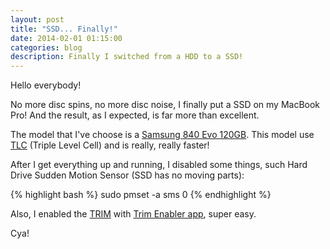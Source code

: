 ```yaml
---
layout: post
title: "SSD... Finally!"
date: 2014-02-01 01:15:00
categories: blog
description: Finally I switched from a HDD to a SSD!
---
```


Hello everybody!

No more disc spins, no more disc noise, I finally put a SSD on my MacBook Pro! And the result, as I expected, is far more than excellent.

The model that I've choose is a <a href="http://amzn.com/B00E3W15P0" target="_blank" target="_blank">Samsung 840 Evo 120GB</a>. This model use <a href="http://www.computerweekly.com/feature/MLC-vs-SLC-Which-flash-SSD-is-right-for-you" target="_blank">TLC</a> (Triple Level Cell) and is really, really faster!

After I get everything up and running, I disabled some things, such Hard Drive Sudden Motion Sensor (SSD has no moving parts):

{% highlight bash %}
sudo pmset -a sms 0
{% endhighlight %}

Also, I enabled the <a href="http://en.wikipedia.org/wiki/Trim_(computing)" target="_blank">TRIM</a> with <a href="http://www.groths.org/software/trimenabler/" target="_blank">Trim Enabler app</a>, super easy.

Cya!